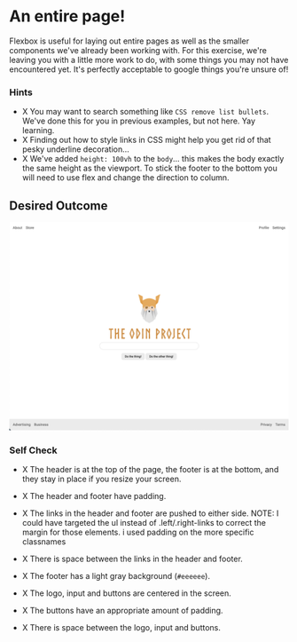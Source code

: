 # An entire page!

Flexbox is useful for laying out entire pages as well as the smaller components we've already been working with. For this exercise, we're leaving you with a little more work to do, with some things you may not have encountered yet. It's perfectly acceptable to google things you're unsure of!

### Hints
- X  You may want to search something like `CSS remove list bullets`.  We've done this for you in previous examples, but not here. Yay learning.
- X  Finding out how to style links in CSS might help you get rid of that pesky underline decoration...
- X  We've added `height: 100vh` to the `body`... this makes the body exactly the same height as the viewport. To stick the footer to the bottom you will need to use flex and change the direction to column.

## Desired Outcome
![desired outcome](./desired-outcome.png)

### Self Check

- X The header is at the top of the page, the footer is at the bottom, and they stay in place if you resize your screen.

- X The header and footer have padding.

- X The links in the header and footer are pushed to either side.
  NOTE: I could have targeted the ul instead of .left/.right-links to correct the margin for those elements. i used padding on the more specific classnames

- X There is space between the links in the header and footer.

- X The footer has a light gray background (`#eeeeee`).

- X The logo, input and buttons are centered in the screen.
- X The buttons have an appropriate amount of padding.
- X There is space between the logo, input and buttons.
